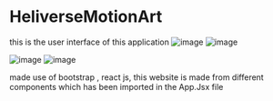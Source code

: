 # HeliverseMotionArt
this is the user interface of this application
![image](https://github.com/KaushalyaPitchaimani/HeliverseMotionArt/assets/152159540/f6afbf73-9023-4299-9635-828d00ebf828)
![image](https://github.com/KaushalyaPitchaimani/HeliverseMotionArt/assets/152159540/d6fc35ff-408a-41db-a91c-9d81b3c57d88)

![image](https://github.com/KaushalyaPitchaimani/HeliverseMotionArt/assets/152159540/f63d43c6-6906-4e3a-8978-070704bee8f9)
![image](https://github.com/KaushalyaPitchaimani/HeliverseMotionArt/assets/152159540/6533405f-19b1-4869-8037-be12776d7a6e)

made use of bootstrap , react js, this website is made from different components which has been imported in the App.Jsx file
